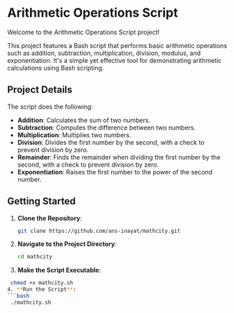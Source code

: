 # Arithmetic Operations Script

Welcome to the Arithmetic Operations Script project!

This project features a Bash script that performs basic arithmetic operations such as addition, subtraction, multiplication, division, modulus, and exponentiation. It's a simple yet effective tool for demonstrating arithmetic calculations using Bash scripting.

## Project Details

The script does the following:

- **Addition**: Calculates the sum of two numbers.
- **Subtraction**: Computes the difference between two numbers.
- **Multiplication**: Multiplies two numbers.
- **Division**: Divides the first number by the second, with a check to prevent division by zero.
- **Remainder**: Finds the remainder when dividing the first number by the second, with a check to prevent division by zero.
- **Exponentiation**: Raises the first number to the power of the second number.

## Getting Started

1. **Clone the Repository**:
   ```bash
   git clone https://github.com/ans-inayat/mathcity.git
   
2. **Navigate to the Project Directory**:
   ```bash
   cd mathcity
   
3. **Make the Script Executable**:
  ```bash
   chmod +x mathcity.sh
4. **Run the Script**:
  ```bash
   ./mathcity.sh
